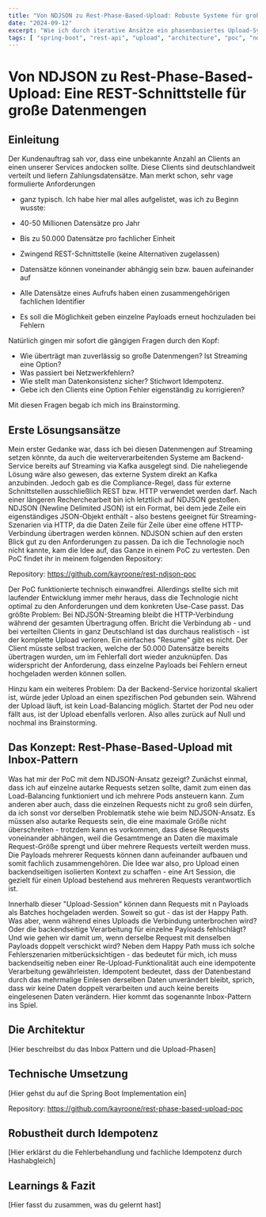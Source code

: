 ```yaml
---
title: "Von NDJSON zu Rest-Phase-Based-Upload: Robuste Systeme für große Datenmengen"
date: "2024-09-12"
excerpt: "Wie ich durch iterative Ansätze ein phasenbasiertes Upload-System entwickelt habe, das große Datentransfers robust und fehlertolerant macht"
tags: [ "spring-boot", "rest-api", "upload", "architecture", "poc", "ndjson" ]
---
```


# Von NDJSON zu Rest-Phase-Based-Upload: Eine REST-Schnittstelle für große Datenmengen

## Einleitung

Der Kundenauftrag sah vor, dass eine unbekannte Anzahl an Clients an einen unserer Services andocken sollte. Diese
Clients sind deutschlandweit verteilt und liefern Zahlungsdatensätze. Man merkt schon, sehr vage formulierte Anforderungen
- ganz typisch. Ich habe hier mal alles aufgelistet, was ich zu Beginn wusste:

- 40-50 Millionen Datensätze pro Jahr
- Bis zu 50.000 Datensätze pro fachlicher Einheit
- Zwingend REST-Schnittstelle (keine Alternativen zugelassen)
- Datensätze können voneinander abhängig sein bzw. bauen aufeinander auf
- Alle Datensätze eines Aufrufs haben einen zusammengehörigen fachlichen Identifier
- Es soll die Möglichkeit geben einzelne Payloads erneut hochzuladen bei Fehlern

Natürlich gingen mir sofort die gängigen Fragen durch den Kopf:

- Wie überträgt man zuverlässig so große Datenmengen? Ist Streaming eine Option?
- Was passiert bei Netzwerkfehlern?
- Wie stellt man Datenkonsistenz sicher? Stichwort Idempotenz.
- Gebe ich den Clients eine Option Fehler eigenständig zu korrigieren?

Mit diesen Fragen begab ich mich ins Brainstorming.

## Erste Lösungsansätze

Mein erster Gedanke war, dass ich bei diesen Datenmengen auf Streaming setzen könnte, da auch die weiterverarbeitenden
Systeme am Backend-Service bereits auf Streaming via Kafka ausgelegt sind. Die naheliegende Lösung wäre also gewesen, das
externe System direkt an Kafka anzubinden. Jedoch gab es die Compliance-Regel, dass für externe Schnittstellen
ausschließlich REST bzw. HTTP verwendet werden darf. Nach einer längeren Recherchearbeit bin ich letztlich auf NDJSON
gestoßen. NDJSON (Newline Delimited JSON) ist ein Format, bei dem jede Zeile ein eigenständiges JSON-Objekt enthält -
also bestens geeignet für Streaming-Szenarien via HTTP, da die Daten Zeile für Zeile über eine offene HTTP-Verbindung
übertragen werden können. NDJSON schien auf den ersten Blick gut zu den Anforderungen zu passen. Da ich die Technologie
noch nicht kannte, kam die Idee auf, das Ganze in einem PoC zu vertesten. Den PoC findet ihr in meinem folgenden
Repository:

Repository: https://github.com/kayroone/rest-ndjson-poc

Der PoC funktionierte technisch einwandfrei. Allerdings stellte sich mit laufender Entwicklung immer mehr heraus,
dass die Technologie nicht optimal zu den Anforderungen und dem konkreten Use-Case passt. Das größte Problem: Bei
NDJSON-Streaming bleibt die HTTP-Verbindung während der gesamten Übertragung offen. Bricht die Verbindung ab - und bei
verteilten Clients in ganz Deutschland ist das durchaus realistisch - ist der komplette Upload verloren. Ein einfaches
"Resume" gibt es nicht. Der Client müsste selbst tracken, welche der 50.000 Datensätze bereits übertragen wurden, um im
Fehlerfall dort wieder anzuknüpfen. Das widerspricht der Anforderung, dass einzelne Payloads bei Fehlern erneut hochgeladen
werden können sollen.

Hinzu kam ein weiteres Problem: Da der Backend-Service horizontal skaliert ist, würde jeder Upload an einen spezifischen
Pod gebunden sein. Während der Upload läuft, ist kein Load-Balancing möglich. Startet der Pod neu oder fällt aus, ist der
Upload ebenfalls verloren. Also alles zurück auf Null und nochmal ins Brainstorming.

## Das Konzept: Rest-Phase-Based-Upload mit Inbox-Pattern

Was hat mir der PoC mit dem NDJSON-Ansatz gezeigt? Zunächst einmal, dass ich auf einzelne autarke Requests setzen sollte,
damit zum einen das Load-Balancing funktioniert und ich mehrere Pods ansteuern kann. Zum anderen aber auch, dass die
einzelnen Requests nicht zu groß sein dürfen, da ich sonst vor derselben Problematik stehe wie beim NDJSON-Ansatz. Es
müssen also autarke Requests sein, die eine maximale Größe nicht überschreiten - trotzdem kann es vorkommen, dass diese
Requests voneinander abhängen, weil die Gesamtmenge an Daten die maximale Request-Größe sprengt und über mehrere Requests
verteilt werden muss. Die Payloads mehrerer Requests können dann aufeinander aufbauen und somit fachlich zusammengehören.
Die Idee war also, pro Upload einen backendseitigen isolierten Kontext zu schaffen - eine Art Session, die gezielt für
einen Upload bestehend aus mehreren Requests verantwortlich ist. 

Innerhalb dieser "Upload-Session" können dann Requests mit n Payloads als Batches hochgeladen werden. Soweit so gut - das
ist der Happy Path. Was aber, wenn während eines Uploads die Verbindung unterbrochen wird? Oder die backendseitige
Verarbeitung für einzelne Payloads fehlschlägt? Und wie gehen wir damit um, wenn derselbe Request mit denselben Payloads
doppelt verschickt wird? Neben dem Happy Path muss ich solche Fehlerszenarien mitberücksichtigen - das bedeutet für mich,
ich muss backendseitig neben einer Re-Upload-Funktionalität auch eine idempotente Verarbeitung gewährleisten. Idempotent
bedeutet, dass der Datenbestand durch das mehrmalige Einlesen derselben Daten unverändert bleibt, sprich, dass wir keine
Daten doppelt verarbeiten und auch keine bereits eingelesenen Daten verändern. Hier kommt das sogenannte Inbox-Pattern ins
Spiel.

## Die Architektur

[Hier beschreibst du das Inbox Pattern und die Upload-Phasen]

## Technische Umsetzung

[Hier gehst du auf die Spring Boot Implementation ein]

Repository: https://github.com/kayroone/rest-phase-based-upload-poc

## Robustheit durch Idempotenz

[Hier erklärst du die Fehlerbehandlung und fachliche Idempotenz durch Hashabgleich]

## Learnings & Fazit

[Hier fasst du zusammen, was du gelernt hast]